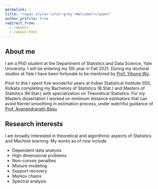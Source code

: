 ```yaml
---
permalink: /
title: "<span style='color:grey'>Welcome!</span>"
author_profile: true
redirect_from: 
  - /about/
  - /about.html
---
```


## About me

I am a PhD student at the Department of Statistics and Data Science, Yale University. I will be entering my 5th year in Fall 2021. During my doctoral studies at Yale I have been fortunate to be mentored by [Prof. Yihong Wu](http://www.stat.yale.edu/~yw562/). 

Prior to this I spent five wonderful years at Indian Statistical Institute (ISI), Kolkata completing my Bachelors of Statistics (B.Stat.) and Masters of Statistics (M.Stat.) with specialization on Theoretical Statistics. For my Masters dissertation I worked on minimum distance estimators that can avoid Kernel smoothing in estimation process, under watchful guidance of [Prof. Ayanendranath Basu](https://www.isical.ac.in/~ayanbasu/).

## Research interests

I am broadly interested in theoretical and algorithmic aspects of Statistics and Machine learning. My works as of now include

* Dependent data analysis
* High dimensional problems
* Non-convex penalties
* Mixture modeling
* Support recovery
* Markov chains 
* Spectral analysis


